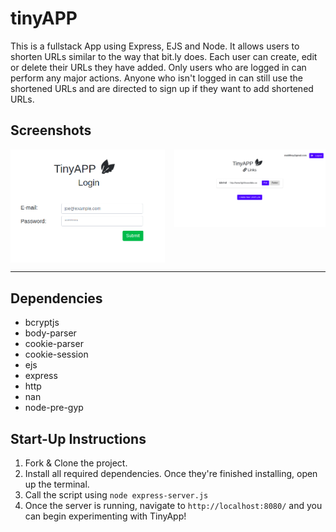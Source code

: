 # tinyAPP
This is a fullstack App using Express, EJS and Node. It allows users to shorten URLs similar to the way that bit.ly does. Each user can create, edit or delete their URLs they have added. Only users who are logged in can perform any major actions. Anyone who isn't logged in can still use the shortened URLs and are directed to sign up if they want to add shortened URLs.

## Screenshots
<img alt="Screenshot of the Log in Page" src="https://github.com/matt6frey/tinyAPP/blob/master/docs/login-tinyApp.png" width="49%" height="auto" align="left">
<img alt="Screenshot of the main page when logged in." width="48%" height="auto" src="https://github.com/matt6frey/tinyAPP/blob/master/docs/logged-in.png" align="right">

<div style="clear:both;"></div>

_______



## Dependencies

- bcryptjs
- body-parser
- cookie-parser
- cookie-session
- ejs
- express
- http
- nan
- node-pre-gyp

## Start-Up Instructions

1. Fork & Clone the project.
2. Install all required dependencies. Once they're finished installing, open up the terminal.
3. Call the script using `node express-server.js`
4. Once the server is running, navigate to `http://localhost:8080/` and you can begin experimenting with TinyApp!
